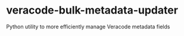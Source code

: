 # veracode-bulk-metadata-updater
Python utility to more efficiently manage Veracode metadata fields
